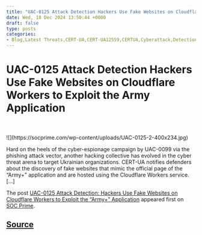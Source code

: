 ```yaml
---
title: "UAC-0125 Attack Detection Hackers Use Fake Websites on Cloudflare Workers to Exploit the Army Application"
date: Wed, 18 Dec 2024 13:50:44 +0000
draft: false
type: posts
categories: 
- Blog,Latest Threats,CERT-UA,CERT-UA12559,CERTUA,Cyberattack,Detection Content,Malware,Sigma,SOC Prime Platform,Threat Detection Marketplace,Threat Hunting Content
---
```

# UAC-0125 Attack Detection Hackers Use Fake Websites on Cloudflare Workers to Exploit the Army Application

<br/>

<br/>
![](https://socprime.com/wp-content/uploads/UAC-0125-2-400x234.jpg)

Hard on the heels of the cyber-espionage campaign by UAC-0099 via the phishing attack vector, another hacking collective has evolved in the cyber threat arena to target Ukrainian organizations. CERT-UA notifies defenders about the discovery of fake websites that mimic the official page of the “Army+” application and are hosted using the Cloudflare Workers service. \[…\]

The post [UAC-0125 Attack Detection: Hackers Use Fake Websites on Cloudflare Workers to Exploit the “Army+” Application](https://socprime.com/blog/uac-0125-attacks-against-ukraine-detection/) appeared first on [SOC Prime](https://socprime.com).

[Source](https://socprime.com/blog/uac-0125-attacks-against-ukraine-detection/)
<br/>
---
